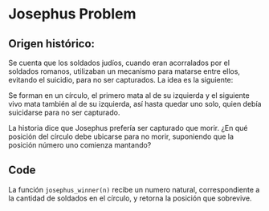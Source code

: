 # Josephus Problem
## Origen histórico:
Se cuenta que los soldados judíos, cuando eran acorralados por el soldados romanos, utilizaban un mecanismo para matarse entre ellos, evitando el suicidio, para no ser capturados. La idea es la siguiente:

Se forman en un círculo, el primero mata al de su izquierda y el siguiente vivo mata también al de su izquierda, así hasta quedar uno solo, quien debía suicidarse para no ser capturado.

La historia dice que Josephus prefería ser capturado que morir. ¿En qué posición del círculo debe ubicarse para no morir, suponiendo que la posición número uno comienza mantando?

## Code
La función `josephus_winner(n)` recibe un numero natural, correspondiente a la cantidad de soldados en el círculo, y retorna la posición que sobrevive.
